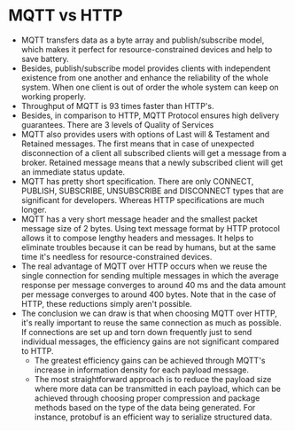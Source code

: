 # MQTT vs HTTP

- MQTT transfers data as a byte array and publish/subscribe model, which makes it perfect for resource-constrained devices and help to save battery.
- Besides, publish/subscribe model provides clients with independent existence from one another and enhance the reliability of the whole system. When one client is out of order the whole system can keep on working properly.
- Throughput of MQTT is 93 times faster than HTTP's.
- Besides, in comparison to HTTP, MQTT Protocol ensures high delivery guarantees. There are 3 levels of Quality of Services
- MQTT also provides users with options of Last will & Testament and Retained messages. The first means that in case of unexpected disconnection of a client all subscribed clients will get a message from a broker. Retained message means that a newly subscribed client will get an immediate status update.
- MQTT has pretty short specification. There are only CONNECT, PUBLISH, SUBSCRIBE, UNSUBSCRIBE and DISCONNECT types that are significant for developers. Whereas HTTP specifications are much longer.
- MQTT has a very short message header and the smallest packet message size of 2 bytes. Using text message format by HTTP protocol allows it to compose lengthy headers and messages. It helps to eliminate troubles because it can be read by humans, but at the same time it's needless for resource-constrained devices.
- The real advantage of MQTT over HTTP occurs when we reuse the single connection for sending multiple messages in which the average response per message converges to around 40 ms and the data amount per message converges to around 400 bytes. Note that in the case of HTTP, these reductions simply aren't possible.
- The conclusion we can draw is that when choosing MQTT over HTTP, it's really important to reuse the same connection as much as possible. If connections are set up and torn down frequently just to send individual messages, the efficiency gains are not significant compared to HTTP.
	- The greatest efficiency gains can be achieved through MQTT's increase in information density for each payload message.
	- The most straightforward approach is to reduce the payload size where more data can be transmitted in each payload, which can be achieved through choosing proper compression and package methods based on the type of the data being generated. For instance, protobuf is an efficient way to serialize structured data.
